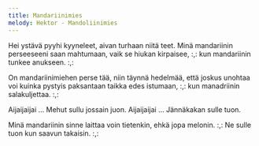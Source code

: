 ```yaml
---
title: Mandariinimies
melody: Hektor - Mandoliinimies
---
```


Hei ystävä pyyhi kyyneleet,
aivan turhaan niitä teet.
Minä mandariinin perseeseeni saan 
mahtumaan,
vaik se hiukan kirpaisee,
:,: kun mandariinin tunkee anukseen. :,:

On mandariinimiehen perse tää,
niin täynnä hedelmää,
että joskus unohtaa
voi kuinka pystyis paksantaan
taikka edes istumaan,
:,: kun manadriinin salakuljettaa. :,:

Aijaijaijai ... Mehut sullu jossain juon.
Aijaijaijai ... Jännäkakan sulle tuon.

Minä mandariinin sinne laittaa
voin tietenkin,
ehkä jopa melonin.
:,: Ne sulle tuon kun saavun takaisin. :,: